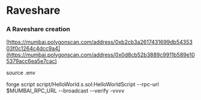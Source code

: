 # Raveshare

### A Raveshare creation

[https://mumbai.polygonscan.com/address/0xb2cb3a2617431699db5435303f0c1264c4dcc9a4](https://mumbai.polygonscan.com/address/0x0d8cb52b3889c9911b589e105379acc6ea5e7cac)

source .env

forge script script/HelloWorld.s.sol:HelloWorldScript --rpc-url $MUMBAI_RPC_URL --broadcast --verify -vvvv
